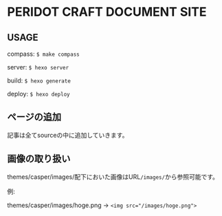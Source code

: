 # PERIDOT CRAFT DOCUMENT SITE

## USAGE

compass: `$ make compass`

server: `$ hexo server`

build: `$ hexo generate`

deploy: `$ hexo deploy`

## ページの追加

記事は全てsourceの中に追加していきます。



## 画像の取り扱い

themes/casper/images/配下においた画像はURL`/images/`から参照可能です。

例:

themes/casper/images/hoge.png -> `<img src="/images/hoge.png">`

